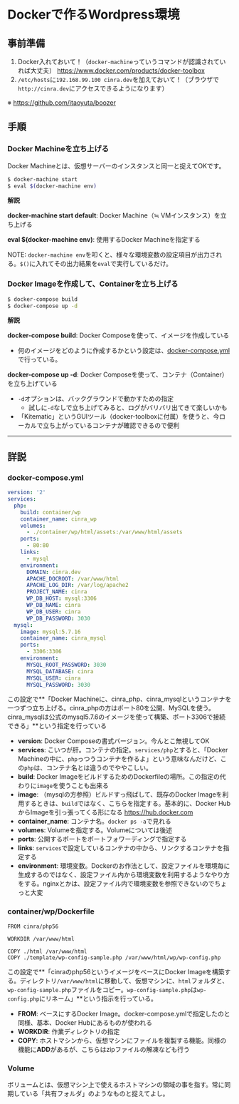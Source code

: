 # Dockerで作るWordpress環境

## 事前準備

1. Docker入れておいて！（`docker-machine`っていうコマンドが認識されていれば大丈夫） https://www.docker.com/products/docker-toolbox
1. `/etc/hosts`に`192.168.99.100 cinra.dev`を加えておいて！（ブラウザで`http://cinra.dev`にアクセスできるようになります）

※ https://github.com/itaoyuta/boozer

## 手順

### Docker Machineを立ち上げる

Docker Machineとは、仮想サーバーのインスタンスと同一と捉えてOKです。

```sh
$ docker-machine start
$ eval $(docker-machine env)
```

**解説**

**docker-machine start default**: Docker Machine（≒ VMインスタンス）を立ち上げる

**eval $(docker-machine env)**: 使用するDocker Machineを指定する

NOTE: `docker-machine env`を叩くと、様々な環境変数の設定項目が出力される。`$()`に入れてその出力結果を`eval`で実行しているだけ。

### Docker Imageを作成して、Containerを立ち上げる

```sh
$ docker-compose build
$ docker-compose up -d
```

**解説**

**docker-compose build**: Docker Composeを使って、イメージを作成している

- 何のイメージをどのように作成するかという設定は、[docker-compose.yml](https://github.com/cinra/wp-docker/blob/master/docker-compose.yml)で行っている。

**docker-compose up -d**: Docker Composeを使って、コンテナ（Container）を立ち上げている

- `-d`オプションは、バックグラウンドで動かすための指定
  - 試しに`-d`なしで立ち上げてみると、ログがバリバリ出てきて楽しいかも
- 「Kitematic」というGUIツール（docker-toolboxに付属）を使うと、今ローカルで立ち上がっているコンテナが確認できるので便利

---

## 詳説

### docker-compose.yml

```yml
version: '2'
services:
  php:
    build: container/wp
    container_name: cinra_wp
    volumes:
      - ./container/wp/html/assets:/var/www/html/assets
    ports:
      - 80:80
    links:
      - mysql
    environment:
      DOMAIN: cinra.dev
      APACHE_DOCROOT: /var/www/html
      APACHE_LOG_DIR: /var/log/apache2
      PROJECT_NAME: cinra
      WP_DB_HOST: mysql:3306
      WP_DB_NAME: cinra
      WP_DB_USER: cinra
      WP_DB_PASSWORD: 3030
  mysql:
    image: mysql:5.7.16
    container_name: cinra_mysql
    ports:
      - 3306:3306
    environment:
      MYSQL_ROOT_PASSWORD: 3030
      MYSQL_DATABASE: cinra
      MYSQL_USER: cinra
      MYSQL_PASSWORD: 3030
```

この設定で**「Docker Machineに、cinra_php、cinra_mysqlというコンテナを一つずつ立ち上げる。cinra_phpの方はポート80を公開、MySQLを使う。cinra_mysqlは公式のmysql5.7.6のイメージを使って構築、ポート3306で接続できる」**という指定を行っている

- **version**: Docker Composeの書式バージョン。今んとこ無視してOK
- **services**: こいつが肝。コンテナの指定。`services/php`とすると、「Docker Machineの中に、`php`っつうコンテナを作るよ」という意味なんだけど、この`php`は、コンテナ名とは違うのでややこしい。
- **build**: Docker ImageをビルドするためのDockerfileの場所。この指定の代わりに`image`を使うことも出来る
- **image**: （mysqlの方参照）ビルドすっ飛ばして、既存のDocker Imageを利用するときは、`build`ではなく、こちらを指定する。基本的に、Docker HubからImageを引っ張ってくる形になる https://hub.docker.com
- **container_name**: コンテナ名。`docker ps -a`で見れる
- **volumes**: Volumeを指定する。Volumeについては後述
- **ports**: 公開するポートをポートフォワーディングで指定する
- **links**: `services`で設定しているコンテナの中から、リンクするコンテナを指定する
- **environment**: 環境変数。Dockerのお作法として、設定ファイルを環境毎に生成するのではなく、設定ファイル内から環境変数を利用するようなやり方をする。nginxとかは、設定ファイル内で環境変数を参照できないのでちょっと大変

### container/wp/Dockerfile

```
FROM cinra/php56

WORKDIR /var/www/html

COPY ./html /var/www/html
COPY ./template/wp-config-sample.php /var/www/html/wp/wp-config.php
```

この設定で**「cinraのphp56というイメージをベースにDocker Imageを構築する。ディレクトリ`/var/www/html`に移動して、仮想マシンに、`html`フォルダと、`wp-config-sample.php`ファイルをコピー。`wp-config-sample.php`は`wp-config.php`にリネーム」**という指示を行っている。

- **FROM**: ベースにするDocker Image。docker-compose.ymlで指定したのと同様、基本、Docker Hubにあるものが使われる
- **WORKDIR**: 作業ディレクトリの指定
- **COPY**: ホストマシンから、仮想マシンにファイルを複製する機能。同様の機能に**ADD**があるが、こちらはzipファイルの解凍なども行う

### Volume

ボリュームとは、仮想マシン上で使えるホストマシンの領域の事を指す。常に同期している「共有フォルダ」のようなものと捉えてよし。